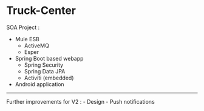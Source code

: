 # Truck-Center

SOA Project : 

- Mule ESB
    * ActiveMQ
    * Esper
- Spring Boot based webapp
    * Spring Security
    * Spring Data JPA
    * Activiti (embedded)
- Android application

---
Further improvements for V2 : 
    - Design
    - Push notifications